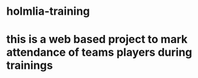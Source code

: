 # holmlia-training
# this is a web based project to mark attendance of teams players during trainings